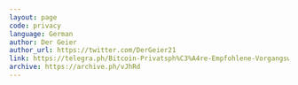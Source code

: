 ```yaml
---
layout: page
code: privacy
language: German
author: Der Geier
author_url: https://twitter.com/DerGeier21
link: https://telegra.ph/Bitcoin-Privatsph%C3%A4re-Empfohlene-Vorgangsweisen-01-07
archive: https://archive.ph/vJhRd
---
```

